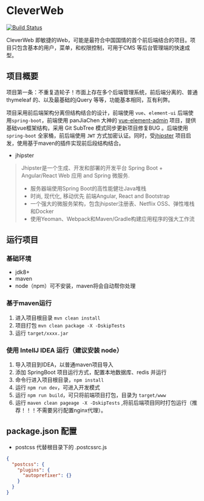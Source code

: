 # CleverWeb

[![Build Status](https://travis-ci.org/ToQuery/CleverWeb.svg?branch=master)](https://travis-ci.org/ToQuery/CleverWeb)

CleverWeb 即敏捷的Web，可能是最符合中国国情的首个前后端结合的项目。项目只包含基本的用户，菜单，和权限控制，可用于CMS 等后台管理端的快速成型。

## 项目概要

项目第一条：不重复造轮子！市面上存在多个后端管理系统，前后端分离的、普通 thymeleaf 的、以及最基础的jQuery 等等，功能基本相同，互有利弊。

项目采用前后端架构分离但结构结合的设计，前端使用 `vue`、`element-ui` 后端使用`spring-boot`，前端使用 panJiaChen 大神的 [vue-element-admin](github.com/panJiaChen/vue-element-admin) 项目，提供基础vue框架结构，采用 Git SubTree 模式同步更新项目修复BUG 。后端使用 `spring-boot` 全家桶，前后端使用 `JWT` 方式加密认证。同时，受[jhipster](https://www.jhipster.tech/) 项目启发，使用基于maven的插件实现前后段结构结合。

- jhipster

> Jhipster是一个生成、开发和部署的开发平台 Spring Boot + Angular/React Web 应用 and Spring 微服务. 
> - 服务器端使用Spring Boot的高性能健壮Java堆栈
> - 时尚, 现代化, 移动优先 前端Angular, React and Bootstrap
> - 一个强大的微服务架构，包含jhipster注册表、Netflix OSS、弹性堆栈和Docker
> - 使用Yeoman、Webpack和Maven/Gradle构建应用程序的强大工作流

## 运行项目

### 基础环境

- jdk8+
- maven
- node（npm）可不安装，maven将会自动帮你处理

### 基于maven运行

1. 进入项目根目录 `mvn clean install`
2. 项目打包 `mvn clean package -X -DskipTests`
3. 运行 `target/xxxx.jar`

### 使用 IntellJ IDEA 运行（建议安装 node）

1. 导入项目到IDEA，以普通maven项目导入
2. 添加 SpringBoot 项目运行方式，配置本地数据库、redis 并运行
3. 命令行进入项目根目录，`npm install`
4. 运行 `npm run dev`，可进入开发模式
5. 运行 `npm run build`，可只将前端项目打包，目录为 `target/www`
6. 运行 `maven clean pageage -X -DskipTests` ,将前后端项目同时打包运行（推荐！！！不需要另行配置nginx代理）。

## package.json 配置

- postcss 代替根目录下的 .postcssrc.js

```json
{
  "postcss": { 
    "plugins": {
      "autoprefixer": {}
    }
  }
}
```

